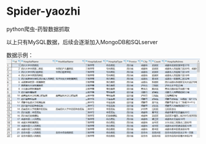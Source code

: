 # Spider-yaozhi
python爬虫-药智数据抓取

以上只有MySQL数据，后续会逐渐加入MongoDB和SQLserver

数据示例：
![image](https://github.com/luoaijun/Spider-yaozhi/blob/master/数据示例.PNG)
